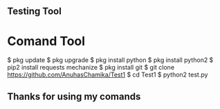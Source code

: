 ## Testing Tool


# Comand Tool

$ pkg update
$ pkg upgrade
$ pkg install python
$ pkg install python2
$ pip2 install requests mechanize
$ pkg install git
$ git clone https://github.com/AnuhasChamika/Test1
$ cd Test1
$ python2 test.py


## Thanks for using my comands ##
